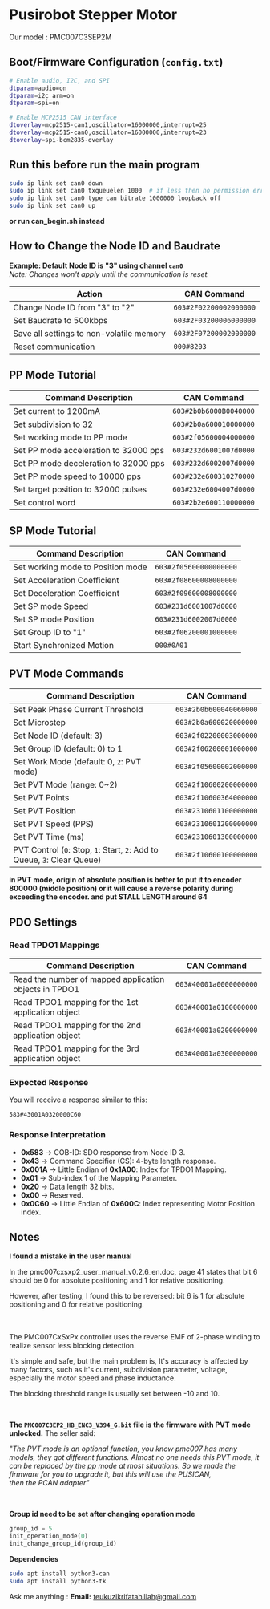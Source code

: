 # Pusirobot Stepper Motor

Our model : PMC007C3SEP2M


## Boot/Firmware Configuration (`config.txt`)

```bash
# Enable audio, I2C, and SPI
dtparam=audio=on
dtparam=i2c_arm=on
dtparam=spi=on

# Enable MCP2515 CAN interface
dtoverlay=mcp2515-can1,oscillator=16000000,interrupt=25
dtoverlay=mcp2515-can0,oscillator=16000000,interrupt=23
dtoverlay=spi-bcm2835-overlay
```
## Run this before run the main program

```bash
sudo ip link set can0 down
sudo ip link set can0 txqueuelen 1000  # if less then no permission error comes
sudo ip link set can0 type can bitrate 1000000 loopback off
sudo ip link set can0 up
```
**or run can_begin.sh instead**



## How to Change the Node ID and Baudrate

**Example: Default Node ID is "3" using channel `can0`**  
*Note: Changes won't apply until the communication is reset.*

| Action                                      | CAN Command                        |
|--------------------------------------------|-----------------------------------|
| Change Node ID from "3" to "2"              | `603#2F02200002000000`             |
| Set Baudrate to 500kbps                     | `603#2F03200006000000`             |
| Save all settings to non-volatile memory    | `603#2F07200002000000`             |
| Reset communication                         | `000#8203`                         |

## PP Mode Tutorial

| Command Description               | CAN Command                        |
|----------------------------------|-----------------------------------|
| Set current to 1200mA             | `603#2b0b6000B0040000`             |
| Set subdivision to 32             | `603#2b0a600010000000`             |
| Set working mode to PP mode       | `603#2f05600004000000`             |
| Set PP mode acceleration to 32000 pps | `603#232d6001007d0000`         |
| Set PP mode deceleration to 32000 pps | `603#232d6002007d0000`         |
| Set PP mode speed to 10000 pps    | `603#232e600310270000`             |
| Set target position to 32000 pulses| `603#232e6004007d0000`             |
| Set control word                  | `603#2b2e600110000000`             |


## SP Mode Tutorial

| Command Description               | CAN Command                        |
|----------------------------------|-----------------------------------|
| Set working mode to Position mode | `603#2f05600000000000`             |
| Set Acceleration Coefficient      | `603#2f08600008000000`             |
| Set Deceleration Coefficient      | `603#2f09600008000000`             |
| Set SP mode Speed| `603#231d6001007d0000`             |
| Set SP mode Position | `603#231d6002007d0000`         |
| Set Group ID to "1"                     | `603#2f06200001000000`             |
| Start Synchronized Motion         | `000#0A01`                         |

## PVT Mode Commands

| Command Description                        | CAN Command                        |
|-------------------------------------------|-----------------------------------|
| Set Peak Phase Current Threshold           | `603#2b0b600040060000`             |
| Set Microstep                              | `603#2b0a600020000000`             |
| Set Node ID (default: 3)                   | `603#2f02200003000000`             |
| Set Group ID (default: 0) to 1             | `603#2f06200001000000`             |
| Set Work Mode (default: 0, `2`: PVT mode)  | `603#2f05600002000000`             |
| Set PVT Mode (range: 0~2)                  | `603#2f10600200000000`             |
| Set PVT Points                             | `603#2f10600364000000`             |
| Set PVT Position                           | `603#2310601100000000`             |
| Set PVT Speed (PPS)                        | `603#2310601200000000`             |
| Set PVT Time (ms)                          | `603#2310601300000000`             |
| PVT Control (`0`: Stop, `1`: Start, `2`: Add to Queue, `3`: Clear Queue) | `603#2f10600100000000` |

**in PVT mode, origin of absolute position is better to put it to encoder 800000 (middle position) or it will cause a reverse polarity during exceeding the encoder. and put STALL LENGTH around 64**

## PDO Settings

### Read TPDO1 Mappings

| Command Description                                      | CAN Command                        |
|----------------------------------------------------------|-----------------------------------|
| Read the number of mapped application objects in TPDO1    | `603#40001a0000000000`             |
| Read TPDO1 mapping for the 1st application object         | `603#40001a0100000000`             |
| Read TPDO1 mapping for the 2nd application object         | `603#40001a0200000000`             |
| Read TPDO1 mapping for the 3rd application object         | `603#40001a0300000000`             |

### Expected Response

You will receive a response similar to this:

`583#43001A0320000C60`

### Response Interpretation

- **0x583** → COB-ID: SDO response from Node ID 3.  
- **0x43** → Command Specifier (CS): 4-byte length response.
- **0x001A** → Little Endian of **0x1A00**: Index for TPDO1 Mapping.  
- **0x01** → Sub-index 1 of the Mapping Parameter.  
- **0x20** → Data length 32 bits.  
- **0x00** → Reserved.  
- **0x0C60** → Little Endian of **0x600C**: Index representing Motor Position index.


## Notes
**I found a mistake in the user manual**

In the pmc007cxsxp2_user_manual_v0.2.6_en.doc, page 41 states that bit 6 should be 0 for absolute positioning and 1 for relative positioning.

However, after testing, I found this to be reversed: bit 6 is 1 for absolute positioning and 0 for relative positioning.

<br><br>
The PMC007CxSxPx controller uses the reverse EMF of 2-phase winding to realize 
sensor less blocking detection.

it's simple and safe, but the main problem is, It's accuracy is affected by many factors, such as it's current, subdivision parameter, voltage, especially the motor speed and phase inductance.


The blocking threshold range is usually set between -10 and 10.

<br>

**The `PMC007C3EP2_HB_ENC3_V394_G.bit` file is the firmware with PVT mode unlocked.** The seller said:

*"The PVT mode is an optional function, you know pmc007 has many models, they got different functions. Almost no one needs this PVT mode, it can be replaced by the pp mode at most situations. So we made the firmware for you to upgrade it, but this will use the PUSICAN, then the PCAN adapter"*


<br>

**Group id need to be set after changing operation mode**
```python
group_id = 5
init_operation_mode(0)
init_change_group_id(group_id)
```



**Dependencies**
```bash
sudo apt install python3-can
sudo apt install python3-tk
```


Ask me anything : **Email:** teukuzikrifatahillah@gmail.com